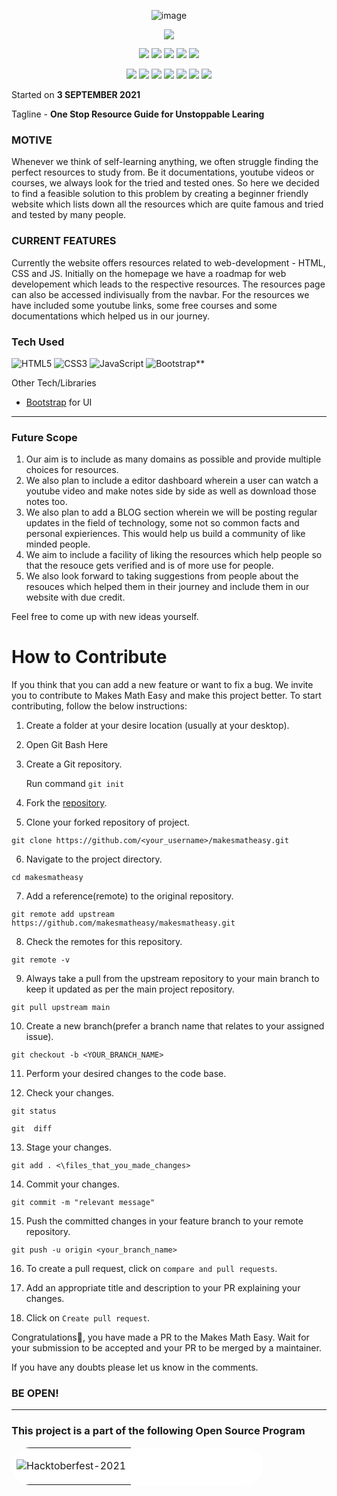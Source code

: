<div align="center">
	
![image](https://user-images.githubusercontent.com/68388581/136546904-60d29684-018c-4d88-b7ee-3e15560b1904.png)

<a href="https://github.com/aanchalrakheja/Resourcify/graphs/contributors"><img src="https://img.shields.io/github/contributors/aanchalrakheja/Resourcify?color=brightgreen"></a>

<a href="https://github.com/aanchalrakheja/Resourcify"><img src="https://badges.frapsoft.com/os/v1/open-source.svg?v=103"></a>
<a href="https://github.com/aanchalrakheja/Resourcify"><img src="https://img.shields.io/badge/Built%20by-developers%20%3C%2F%3E-0059b3"></a>
<a href="https://github.com/aanchalrakheja/Resourcify"><img src="https://img.shields.io/static/v1.svg?label=Contributions&message=Welcome&color=yellow"></a>
<a href="https://github.com/aanchalrakheja"><img src="https://img.shields.io/badge/Maintained%3F-yes-brightgreen.svg?v=103"></a>
<a href="https://github.com/aanchalrakheja/Resourcify/blob/main/LICENSE"><img src="https://img.shields.io/badge/license-MIT-blue.svg?v=103"></a>

<a href="https://github.com/aanchalrakheja/Resourcify/graphs/contributors"><img src="https://img.shields.io/github/contributors/aanchalrakheja/Resourcify?color=brightgreen"></a>
<a href="https://github.com/aanchalrakheja/Resourcify/stargazers"><img src="https://img.shields.io/github/stars/aanchalrakheja/Resourcify?color=0059b3"></a>
<a href="https://github.com/aanchalrakheja/Resourcify/network/members"><img src="https://img.shields.io/github/forks/aanchalrakheja/Resourcify?color=yellow"></a>
<a href="https://github.com/aanchalrakheja/Resourcify/issues"><img src="https://img.shields.io/github/issues/aanchalrakheja/Resourcify?color=0059b3"></a>
<a href="https://github.com/aanchalrakheja/Resourcify/issues?q=is%3Aissue+is%3Aclosed"><img src="https://img.shields.io/github/issues-closed-raw/aanchalrakheja/Resourcify?color=yellow"></a>
<a href="https://github.com/aanchalrakheja/Resourcify/pulls"><img src="https://img.shields.io/github/issues-pr/aanchalrakheja/Resourcify?color=brightgreen"></a>
<a href="https://github.com/aanchalrakheja/Resourcify/pulls?q=is%3Apr+is%3Aclosed"><img src="https://img.shields.io/github/issues-pr-closed-raw/aanchalrakheja/Resourcify?color=0059b3"></a> 


</div>

Started on **3 SEPTEMBER 2021**

Tagline - **One Stop Resource Guide for Unstoppable Learing**

### MOTIVE
Whenever we think of self-learning anything, we often struggle finding the perfect resources to study from. Be it documentations, youtube videos or courses, we always look for the tried and tested ones.
So here we decided to find a feasible solution to this problem by creating a beginner friendly website which lists down all the resources which are quite famous and tried and tested by many people.

### CURRENT FEATURES
Currently the website offers resources related to web-development - HTML, CSS and JS.
Initially on the homepage we have a roadmap for web developement which leads to the respective resources. 
The resources page can also be accessed indivisually from the navbar.
For the resources we have included some youtube links, some free courses and some documentations which helped us in our journey.

### Tech Used

<img alt="HTML5" src="https://img.shields.io/badge/html5%20-%23E34F26.svg?&style=for-the-badge&logo=html5&logoColor=white"/> <img alt="CSS3" src="https://img.shields.io/badge/css3%20-%231572B6.svg?&style=for-the-badge&logo=css3&logoColor=white"/> <img alt="JavaScript" src="https://img.shields.io/badge/javascript%20-%23323330.svg?&style=for-the-badge&logo=javascript&logoColor=%23F7DF1E"/> <img alt="Bootstrap**" src="https://img.shields.io/badge/bootstrap%20-%23563D7C.svg?&style=for-the-badge&logo=bootstrap&logoColor=white"/> 



Other Tech/Libraries

- [Bootstrap](https://getbootstrap.com/docs/4.4/getting-started/introduction/) for UI

---

### Future Scope

1) Our aim is to include as many domains as possible and provide multiple choices for resources.
2) We also plan to include a editor dashboard wherein a user can watch a youtube video and make notes side by side as well as download those notes too.
3) We also plan to add a BLOG section wherein we will be posting regular updates in the field of technology, some not so common facts and personal expieriences. This would help us build a community of like minded people.
4) We aim to include a facility of liking the resources which help people so that the resouce gets verified and is of more use for people.
5) We also look forward to taking suggestions from people about the resouces which helped them in their journey and include them in our website with due credit.


Feel free to come up with new ideas yourself.

# How to Contribute

If you think that you can add a new feature or want to fix a bug. We invite you to contribute to Makes Math Easy and make this project better. To start contributing, follow the below instructions:

1. Create a folder at your desire location (usually at your desktop).

2. Open Git Bash Here

3. Create a Git repository.

   Run command `git init`

4. Fork the [repository](https://github.com/makesmatheasy/makesmatheasy).

5. Clone your forked repository of project.

```git clone
git clone https://github.com/<your_username>/makesmatheasy.git
```

6. Navigate to the project directory.

```
cd makesmatheasy
```

7. Add a reference(remote) to the original repository.

```
git remote add upstream https://github.com/makesmatheasy/makesmatheasy.git
```

8. Check the remotes for this repository.

```
git remote -v
```

9. Always take a pull from the upstream repository to your main branch to keep it updated as per the main project repository.

```
git pull upstream main
```

10. Create a new branch(prefer a branch name that relates to your assigned issue).

```
git checkout -b <YOUR_BRANCH_NAME>
```

11. Perform your desired changes to the code base.

12. Check your changes.

```
git status
```

```
git  diff
```

13. Stage your changes.

```
git add . <\files_that_you_made_changes>
```

14. Commit your changes.

```
git commit -m "relevant message"
```

15. Push the committed changes in your feature branch to your remote repository.

```
git push -u origin <your_branch_name>
```

16. To create a pull request, click on `compare and pull requests`.

17. Add an appropriate title and description to your PR explaining your changes.

18. Click on `Create pull request`.

Congratulations🎉, you have made a PR to the Makes Math Easy.
Wait for your submission to be accepted and your PR to be merged by a maintainer.

If you have any doubts please let us know in the comments.

### BE OPEN!

---

### This project is a part of the following Open Source Program
<table style="width:80%;background-color:white;border-radius:30px;">
<tr>
  <td>

  ![Hacktoberfest-2021](https://user-images.githubusercontent.com/60106112/135565291-3c98348f-36f8-4b9a-b7b4-e365c72718d2.png)
  </td>
  </tr>
</table>


